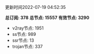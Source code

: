 更新时间2022-07-19 04:52:35

**总订阅: 378**
**总节点: 15557**
**有效节点: 3290**
- v2ray节点: 1951
- ss节点: 989
- ssr节点: 13
- trojan节点: 337

